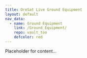 ```yaml
---
title: OreSat Live Ground Equipment
layout: default
nav_data:
  - name: Ground Equipment
    link: /Ground_Equipment/
    repo: vault_too
    defcolor: red
---
```



Placeholder for content...
